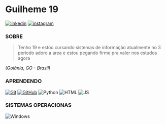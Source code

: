 # Guilheme 19
[![linkedin](https://img.shields.io/badge/linkedin-000?style=for-the-badge&logo=linkedin&logoColor=blue)](https://www.linkedin.com/in/guilherme-gtb/)
[![instagram](https://img.shields.io/badge/instagram-000?style=for-the-badge&logo=instagram&logoColor=blue)](https://www.instagram.com/guilherme.gtb/)

### SOBRE
> Tenho 19 e estou cursando sistemas de informação atualmente no 3 periodo adoro a area e estou pegando firme pra valer nos estudos agora


   <i>(Goiânia, GO - Brasil)</i>

   ### APRENDENDO
   [![Git](https://img.shields.io/badge/Git-000?style=for-the-badge&logo=git&logoColor=E94D5F)]()
[![GitHub](https://img.shields.io/badge/GitHub-000?style=for-the-badge&logo=github&logoColor=30A3DC)]()
![Python](https://img.shields.io/badge/python-000?style=for-the-badge&logo=python&logoColor=blue)
![HTML](https://img.shields.io/badge/HTML%23-000?style=for-the-badge&logo=HTML&logoColor=orange)
![JS](https://img.shields.io/badge/JavaScript-000?style=for-the-badge&logo=javascript&logoColor=yellow)

### SISTEMAS OPERACIONAS
![Windows](https://img.shields.io/badge/Windows-000?style=for-the-badge&logo=windows&logoColor=2CA5E0)
